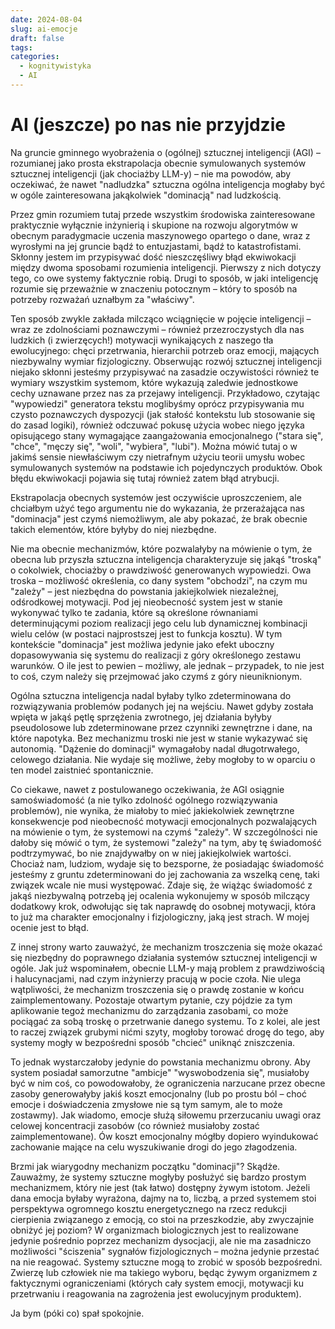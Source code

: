 ```yaml
---
date: 2024-08-04
slug: ai-emocje
draft: false
tags:
categories:
  - kognitywistyka
  - AI
---
```


# AI (jeszcze) po nas nie przyjdzie

Na gruncie gminnego wyobrażenia o (ogólnej) sztucznej inteligencji (AGI) –
rozumianej jako prosta ekstrapolacja obecnie symulowanych systemów sztucznej
inteligencji (jak chociażby LLM-y) – nie ma powodów, aby oczekiwać, że nawet
"nadludzka" sztuczna ogólna inteligencja mogłaby być w ogóle zainteresowana
jakąkolwiek "dominacją" nad ludzkością.

<!-- more -->

Przez gmin rozumiem tutaj przede wszystkim środowiska zainteresowane praktycznie
wyłącznie inżynierią i skupione na rozwoju algorytmów w obecnym paradygmacie
uczenia maszynowego opartego o dane, wraz z wyrosłymi na jej gruncie bądź to
entuzjastami, bądź to katastrofistami. Skłonny jestem im przypisywać dość
nieszczęśliwy błąd ekwiwokacji między dwoma sposobami rozumienia inteligencji.
Pierwszy z nich dotyczy tego, co owe systemy faktycznie robią. Drugi to sposób,
w jaki inteligencję rozumie się przeważnie w znaczeniu potocznym – który to
sposób na potrzeby rozważań uznałbym za "właściwy".

Ten sposób zwykle zakłada milcząco wciągnięcie w pojęcie inteligencji – wraz ze
zdolnościami poznawczymi – również przezroczystych dla nas ludzkich (i
zwierzęcych!) motywacji wynikających z naszego tła ewolucyjnego: chęci
przetrwania, hierarchii potrzeb oraz emocji, mających niezbywalny wymiar
fizjologiczny. Obserwując rozwój sztucznej inteligencji niejako skłonni jesteśmy
przypisywać na zasadzie oczywistości również te wymiary wszystkim systemom,
które wykazują zaledwie jednostkowe cechy uznawane przez nas za przejawy
inteligencji. Przykładowo, czytając "wypowiedzi" generatora tekstu moglibyśmy
oprócz przypisywania mu czysto poznawczych dyspozycji (jak stałość kontekstu lub
stosowanie się do zasad logiki), również odczuwać pokusę użycia wobec niego
języka opisującego stany wymagające zaangażowania emocjonalnego ("stara się",
"chce", "męczy się", "woli", "wybiera", "lubi"). Można mówić tutaj o w jakimś
sensie niewłaściwym czy nietrafnym użyciu teorii umysłu wobec symulowanych
systemów na podstawie ich pojedynczych produktów. Obok błędu ekwiwokacji pojawia
się tutaj również zatem błąd atrybucji.

Ekstrapolacja obecnych systemów jest oczywiście uproszczeniem, ale chciałbym
użyć tego argumentu nie do wykazania, że przerażająca nas "dominacja" jest czymś
niemożliwym, ale aby pokazać, że brak obecnie takich elementów, które byłyby do
niej niezbędne.

Nie ma obecnie mechanizmów, które pozwalałyby na mówienie o tym, że obecna lub
przyszła sztuczna inteligencja charakteryzuje się jakąś "troską" o cokolwiek,
chociażby o prawdziwość generowanych wypowiedzi. Owa troska – możliwość
określenia, co dany system "obchodzi", na czym mu "zależy" – jest niezbędna do
powstania jakiejkolwiek niezależnej, odśrodkowej motywacji. Pod jej nieobecność
system jest w stanie wykonywać tylko te zadania, które są określone równaniami
determinującymi poziom realizacji jego celu lub dynamicznej kombinacji wielu
celów (w postaci najprostszej jest to funkcja kosztu). W tym kontekście
"dominacja" jest możliwa jedynie jako efekt uboczny dopasowywania się systemu do
realizacji z góry określonego zestawu warunków. O ile jest to pewien – możliwy,
ale jednak – przypadek, to nie jest to coś, czym należy się przejmować jako
czymś z góry nieuniknionym.

Ogólna sztuczna inteligencja nadal byłaby tylko zdeterminowana do rozwiązywania
problemów podanych jej na wejściu. Nawet gdyby została wpięta w jakąś pętlę
sprzężenia zwrotnego, jej działania byłyby pseudolosowe lub zdeterminowane przez
czynniki zewnętrzne i dane, na które napotyka. Bez mechanizmu troski nie jest w
stanie wykazywać się autonomią. "Dążenie do dominacji" wymagałoby nadal
długotrwałego, celowego działania. Nie wydaje się możliwe, żeby mogłoby to w
oparciu o ten model zaistnieć spontanicznie.

Co ciekawe, nawet z postulowanego oczekiwania, że AGI osiągnie samoświadomość (a
nie tylko zdolność ogólnego rozwiązywania problemów), nie wynika, że miałoby to
mieć jakiekolwiek zewnętrzne konsekwencje pod nieobecność motywacji
emocjonalnych pozwalających na mówienie o tym, że systemowi na czymś "zależy". W
szczególności nie dałoby się mówić o tym, że systemowi "zależy" na tym, aby tę
świadomość podtrzymywać, bo nie znajdywałby on w niej jakiejkolwiek wartości.
Chociaż nam, ludziom, wydaje się to bezsporne, że posiadając świadomość jesteśmy
z gruntu zdeterminowani do jej zachowania za wszelką cenę, taki związek wcale
nie musi występować. Zdaje się, że wiążąc świadomość z jakąś niezbywalną
potrzebą jej ocalenia wykonujemy w sposób milczący dodatkowy krok, odwołując się
tak naprawdę do osobnej motywacji, która to już ma charakter emocjonalny i
fizjologiczny, jaką jest strach. W mojej ocenie jest to błąd.

Z innej strony warto zauważyć, że mechanizm troszczenia się może okazać się
niezbędny do poprawnego działania systemów sztucznej inteligencji w ogóle. Jak
już wspominałem, obecnie LLM-y mają problem z prawdziwością i halucynacjami, nad
czym inżynierzy pracują w pocie czoła. Nie ulega wątpliwości, że mechanizm
troszczenia się o prawdę zostanie w końcu zaimplementowany. Pozostaje otwartym
pytanie, czy pójdzie za tym aplikowanie tegoż mechanizmu do zarządzania
zasobami, co może pociągać za sobą troskę o przetrwanie danego systemu. To z
kolei, ale jest to raczej związek grubymi nićmi szyty, mogłoby torować drogę do
tego, aby systemy mogły w bezpośredni sposób "chcieć" uniknąć zniszczenia.

To jednak wystarczałoby jedynie do powstania mechanizmu obrony. Aby system
posiadał samorzutne "ambicje" "wyswobodzenia się", musiałoby być w nim coś, co
powodowałoby, że ograniczenia narzucane przez obecne zasoby generowałyby jakiś
koszt emocjonalny (lub po prostu ból – choć emocje i doświadczenia zmysłowe nie
są tym samym, ale to może zostawmy). Jak wiadomo, emocje służą siłowemu
przerzucaniu uwagi oraz celowej koncentracji zasobów (co również musiałoby
zostać zaimplementowane). Ów koszt emocjonalny mógłby dopiero wyindukować
zachowanie mające na celu wyszukiwanie drogi do jego złagodzenia.

Brzmi jak wiarygodny mechanizm początku "dominacji"? Skądże. Zauważmy, że
systemy sztuczne mogłyby posłużyć się bardzo prostym mechanizmem, który nie jest
(tak łatwo) dostępny żywym istotom. Jeżeli dana emocja byłaby wyrażona, dajmy na
to, liczbą, a przed systemem stoi perspektywa ogromnego kosztu energetycznego na
rzecz redukcji cierpienia związanego z emocją, co stoi na przeszkodzie, aby
zwyczajnie obniżyć jej poziom? W organizmach biologicznych jest to realizowane
jedynie pośrednio poprzez mechanizm dysocjacji, ale nie ma zasadniczo możliwości
"ściszenia" sygnałów fizjologicznych – można jedynie przestać na nie reagować.
Systemy sztuczne mogą to zrobić w sposób bezpośredni. Zwierzę lub człowiek nie
ma takiego wyboru, będąc żywym organizmem z faktycznymi ograniczeniami (których
cały system emocji, motywacji ku przetrwaniu i reagowania na zagrożenia jest
ewolucyjnym produktem).

Ja bym (póki co) spał spokojnie.

